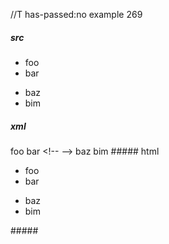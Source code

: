 //T has-passed:no
example 269
##### src
- foo
- bar

<!-- -->

- baz
- bim
##### xml
<?xml version="1.0" encoding="UTF-8"?>
<!DOCTYPE document SYSTEM "CommonMark.dtd">
<document xmlns="http://commonmark.org/xml/1.0">
  <list type="bullet" tight="true">
    <item>
      <paragraph>
        <text>foo</text>
      </paragraph>
    </item>
    <item>
      <paragraph>
        <text>bar</text>
      </paragraph>
    </item>
  </list>
  <html_block>&lt;!-- --&gt;
</html_block>
  <list type="bullet" tight="true">
    <item>
      <paragraph>
        <text>baz</text>
      </paragraph>
    </item>
    <item>
      <paragraph>
        <text>bim</text>
      </paragraph>
    </item>
  </list>
</document>
##### html
<ul>
<li>foo</li>
<li>bar</li>
</ul>
<!-- -->
<ul>
<li>baz</li>
<li>bim</li>
</ul>
#####
